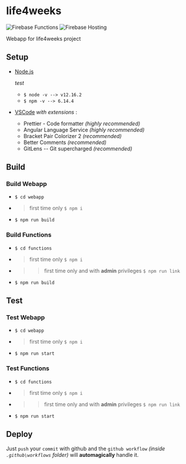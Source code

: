 # life4weeks

![Firebase Functions](https://github.com/davide97g/life4weeks/workflows/Firebase%20Deploy%20Functions/badge.svg?branch=master) ![Firebase Hosting](https://github.com/davide97g/life4weeks/workflows/Firebase%20Deploy%20Hosting/badge.svg?branch=master&event=push)

Webapp for life4weeks project

## Setup

-   [Node.js](https://nodejs.org/it/download/)

    _test_

    -   `$ node -v --> v12.16.2`
    -   `$ npm -v --> 6.14.4`

-   [VSCode](https://code.visualstudio.com/download) _with extensions_ :
    -   Prettier - Code formatter _(highly recommended)_
    -   Angular Language Service _(highly recommended)_
    -   Bracket Pair Colorizer 2 _(recommended)_
    -   Better Comments _(recommended)_
    -   GitLens -- Git supercharged _(recommended)_

## Build

### Build Webapp

-   `$ cd webapp`
-   > first time only `$ npm i`
-   `$ npm run build`

### Build Functions

-   `$ cd functions`
-   > first time only `$ npm i`
-   > > first time only and with **admin** privileges `$ npm run link`
-   `$ npm run build`

## Test

### Test Webapp

-   `$ cd webapp`
-   > first time only `$ npm i`
-   `$ npm run start`

### Test Functions

-   `$ cd functions`
-   > first time only `$ npm i`
-   > > first time only and with **admin** privileges `$ npm run link`
-   `$ npm run start`

## Deploy

Just `push` your `commit` with github and the `github workflow` _(inside `.github\workflows` folder)_ will **automagically** handle it.
